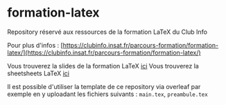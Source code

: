 # formation-latex

Repository réservé aux ressources de la formation LaTeX du Club Info

Pour plus d'infos : [https://clubinfo.insat.fr/parcours-formation/formation-latex/](https://clubinfo.insat.fr/parcours-formation/formation-latex/)

Vous trouverez la slides de la formation LaTeX [ici](https://github.com/ClubInfoInsaT/formation-latex/blob/main/support_formation_latex.pdf)
Vous trouverez la sheetsheets LaTeX [ici](https://github.com/ClubInfoInsaT/formation-latex/blob/main/support_formation_latex.pdf)

Il est possible d'utiliser la template de ce repository via overleaf par exemple en y uploadant les fichiers suivants : `main.tex`, `preambule.tex`
